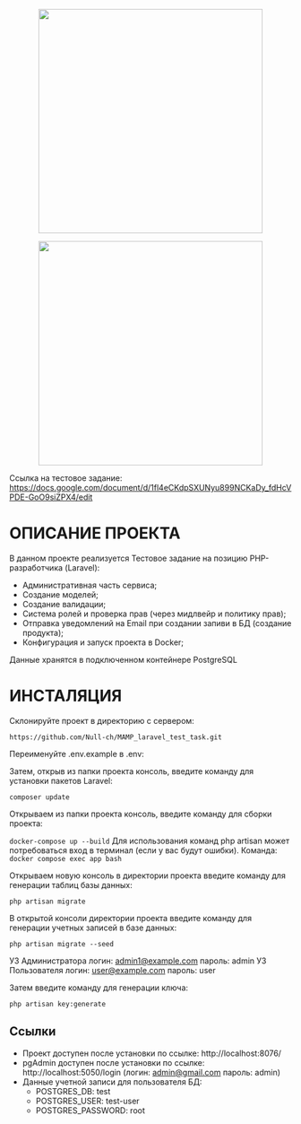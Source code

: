 <p align="center"><a href="https://laravel.com" target="_blank"><img src="https://raw.githubusercontent.com/laravel/art/master/logo-lockup/5%20SVG/2%20CMYK/1%20Full%20Color/laravel-logolockup-cmyk-red.svg" width="400"></a></p>
<p align="center"><img src="https://github.com/Null-ch/PIN_ERP_TEST/assets/65172872/692a4cbe-445b-475a-94f7-47446119bc44" width="400"></p>

Ссылка на тестовое задание: https://docs.google.com/document/d/1fl4eCKdpSXUNyu899NCKaDy_fdHcVPDE-GoO9siZPX4/edit

# ОПИСАНИЕ ПРОЕКТА

В данном проекте реализуется Тестовое задание на позицию PHP-разработчика (Laravel):
- Административная часть сервиса;
- Создание моделей;
- Создание валидации;
- Система ролей и проверка прав (через мидлвейр и политику прав);
- Отправка уведомлений на Email при создании запиви в БД (создание продукта);
- Конфигурация и запуск проекта в Docker;

Данные хранятся в подключенном контейнере PostgreSQL

# ИНСТАЛЯЦИЯ

Склонируйте проект в директорию с сервером:

`https://github.com/Null-ch/MAMP_laravel_test_task.git`

Переименуйте .env.example в .env:

Затем, открыв из папки проекта консоль, введите команду для установки пакетов Laravel:

`composer update`

Открываем из папки проекта консоль, введите команду для сборки проекта:

`docker-compose up --build`
Для использования команд php artisan может потребоваться вход в терминал (если у вас будут ошибки). 
Команда: `docker compose exec app bash`

Открываем новую консоль в директории проекта введите команду для генерации таблиц базы данных:

`php artisan migrate`

В открытой консоли директории проекта введите команду для генерации учетных записей в базе данных:

`php artisan migrate --seed`

УЗ Администратора логин: admin1@example.com пароль: admin
УЗ Пользователя логин: user@example.com пароль: user

Затем введите команду для генерации ключа:

`php artisan key:generate`
## Ссылки
- Проект доступен после установки по ссылке: http://localhost:8076/
- pgAdmin доступен после установки по ссылке: http://localhost:5050/login (логин: admin@gmail.com пароль: admin)
- Данные учетной записи для пользователя БД: 
   * POSTGRES_DB: test
   * POSTGRES_USER: test-user
   * POSTGRES_PASSWORD: root
